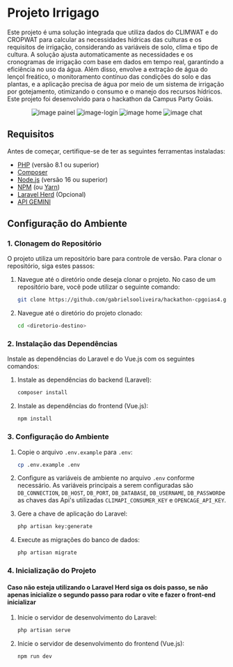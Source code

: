 # Projeto Irrigago

Este projeto é uma solução integrada que utiliza dados do CLIMWAT e do CROPWAT para calcular as necessidades hídricas das culturas e os requisitos de irrigação, considerando as variáveis de solo, clima e tipo de cultura. A solução ajusta automaticamente as necessidades e os cronogramas de irrigação com base em dados em tempo real, garantindo a eficiência no uso da água. Além disso, envolve a extração de água do lençol freático, o monitoramento contínuo das condições do solo e das plantas, e a aplicação precisa de água por meio de um sistema de irrigação por gotejamento, otimizando o consumo e o manejo dos recursos hídricos. Este projeto foi desenvolvido para o hackathon da Campus Party Goiás.

<p align="center">
  <img src="https://github.com/user-attachments/assets/88cb9710-9297-4c83-9290-87afaeae77d0" alt="image painel"/>
  <img src="https://github.com/user-attachments/assets/57047879-64fb-4ecb-b9d3-9adbb5feadec" alt="image-login"/>
  <img src="https://github.com/user-attachments/assets/4dd180b2-19fa-4b88-be46-eb14972881d2" alt="image home"/>
  <img src="https://github.com/user-attachments/assets/bba5f637-755c-454d-83d6-e705b838059a" alt="image chat"/>
</p>

## Requisitos

Antes de começar, certifique-se de ter as seguintes ferramentas instaladas:

- [PHP](https://www.php.net/) (versão 8.1 ou superior)
- [Composer](https://getcomposer.org/)
- [Node.js](https://nodejs.org/) (versão 16 ou superior)
- [NPM](https://www.npmjs.com/) (ou [Yarn](https://yarnpkg.com/))
- [Laravel Herd](https://herd.laravel.com/windows) (Opcional)
- [API GEMINI](https://ai.google.dev/?authuser=1)

## Configuração do Ambiente

### 1. Clonagem do Repositório

O projeto utiliza um repositório bare para controle de versão. Para clonar o repositório, siga estes passos:

1. Navegue até o diretório onde deseja clonar o projeto. No caso de um repositório bare, você pode utilizar o seguinte comando:

    ```bash
    git clone https://github.com/gabrielsooliveira/hackathon-cpgoias4.git
    ```

2. Navegue até o diretório do projeto clonado:

    ```bash
    cd <diretorio-destino>
    ```
### 2. Instalação das Dependências

Instale as dependências do Laravel e do Vue.js com os seguintes comandos:

1. Instale as dependências do backend (Laravel):

    ```bash
    composer install
    ```

2. Instale as dependências do frontend (Vue.js):

    ```bash
    npm install
    ```

### 3. Configuração do Ambiente

1. Copie o arquivo `.env.example` para `.env`:

    ```bash
    cp .env.example .env
    ```

2. Configure as variáveis de ambiente no arquivo `.env` conforme necessário. As variáveis principais a serem configuradas são `DB_CONNECTION`, `DB_HOST`, `DB_PORT`, `DB_DATABASE`, `DB_USERNAME`, `DB_PASSWORD`e as chaves das Api's utilizadas `CLIMAPI_CONSUMER_KEY` e `OPENCAGE_API_KEY`.

3. Gere a chave de aplicação do Laravel:

    ```bash
    php artisan key:generate
    ```

4. Execute as migrações do banco de dados:

    ```bash
    php artisan migrate
    ```

### 4. Inicialização do Projeto
#### Caso não esteja utilizando o Laravel Herd siga os dois passo, se não apenas inicialize o segundo passo para rodar o vite e fazer o front-end inicializar

1. Inicie o servidor de desenvolvimento do Laravel:

    ```bash
    php artisan serve
    ```

2. Inicie o servidor de desenvolvimento do frontend (Vue.js):

    ```bash
    npm run dev
    ```


